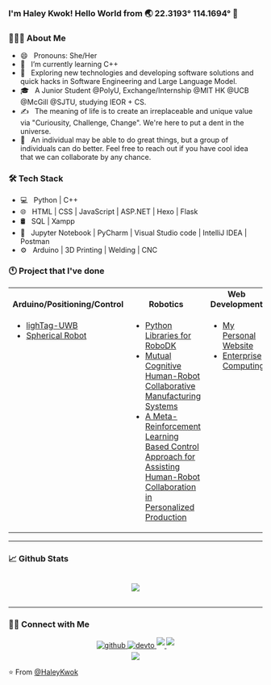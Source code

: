 ### I'm Haley Kwok! Hello World from 🌏 22.3193° 114.1694° 👋

<!-- <div align="center">
<img src="https://rishavanand.github.io/static/images/greetings.gif" align="center" style="width: 100%" />
</div>   -->

<!-- <p align="center"> :octocat: <b><a href="https://haleykwok.github.io">Website</a> / <a href="https://www.brennanbrown.ca/resume.pdf">Resume</a> / <a href="https://www.brennanbrown.ca/project">Projects</a></b> :octocat: </p> -->

<!--
**HaleyKwok/HaleyKwok** is a ✨ _special_ ✨ repository because its `README.md` (this file) appears on your GitHub profile.

Here are some ideas to get you started:

- 🔭 I’m currently working on ...
- 🌱 I’m currently learning ...
- 👯 I’m looking to collaborate on ...
- 🤔 I’m looking for help with ...
- 💬 Ask me about ...
- 📫 How to reach me: ...
- 😄 Pronouns: ...
- ⚡ Fun fact: ...
- 🌱 &nbsp; Enthusiast for cognitive formation in Human and Machines.
- ☕ &nbsp; I believe, a perfect cup of coffee can be the ultimate solution for any stress.
-->
  
### 👩🏻‍💻 About Me

- 😄 &nbsp; Pronouns: She/Her
- 🔭 &nbsp; I’m currently learning C++ 
- 🤔 &nbsp; Exploring new technologies and developing software solutions and quick hacks in Software Engineering and Large Language Model.
- 🎓 &nbsp; A Junior Student @PolyU, Exchange/Internship @MIT HK @UCB @McGill @SJTU, studying IEOR + CS.
- ✍️ &nbsp; The meaning of life is to create an irreplaceable and unique value via "Curiousity, Challenge, Change". We're here to put a dent in the universe.
- 💼 &nbsp; An individual may be able to do great things, but a group of individuals can do better. Feel free to reach out if you have cool idea that we can collaborate by any chance. 


###  🛠 Tech Stack

- 💻 &nbsp; Python | C++  
- 🌐 &nbsp; HTML | CSS | JavaScript | ASP.NET | Hexo | Flask
- 🛢 &nbsp; SQL | Xampp 
- 🔧 &nbsp; Jupyter Notebook | PyCharm | Visual Studio code | IntelliJ IDEA | Postman
- ⚙️ &nbsp; Arduino | 3D Printing | Welding | CNC


### 🕚 Project that I've done

<div align="center">
  <b></b>
</div>
<table align="center">
  <tbody>
    <tr align="center" valign="bottom">
      <td>
        <b>Arduino/Positioning/Control</b>
      </td>
<!--        -->
      <td>
        <b>Robotics</b>
      </td>
      <!--        -->
      <td>
        <b>Web Development</b>
      </td>
<!--        -->      
      <td>
        <b>Database</b>
      </td>
  <!--        -->    
      <td>
        <b>Machine Learning</b>
      </td>
  <!--        -->    
    </tr>
    <tr valign="top">
  <!--        -->    
      <td>
        <ul>
            <li><a href="https://github.com/HaleyKwok/lighTag-UWB">lighTag-UWB</a></li>
            <li><a href="https://github.com/HaleyKwok/Spherical_Robot">Spherical Robot</a></li>
      </ul>
      </td>
    <!--        -->  
      <td>
        <ul>
          <li><a href="https://github.com/HaleyKwok/Python_Libraries_for_RoboDK">Python Libraries for RoboDK</a></li>
          <li><a href="https://www.hkictawards.hk/award_en.php?year=2022&aid=8">Mutual Cognitive Human-Robot Collaborative Manufacturing Systems</a</li>
          <li><a href="http://ca.hkie.org.hk/en_it_events_inside_Upcoming.aspx?EventID=617&TypeName=Events%20/%20Activities">A Meta-Reinforcement Learning Based Control Approach for Assisting Human-Robot Collaboration in Personalized Production</a></li>
        </ul>
      </td>
 <!--        -->       
      <td>
        <ul>
          <li><a href="https://hinchi-kwok.com">My Personal Website</a></li>
          <li><a href="https://github.com/HaleyKwok/ISE2001_Enterprise_Computing">Enterprise Computing</a></li>
        </ul>
      </td>
<!--         <ul>
          <li><b>Management System</b></li>
        </ul> -->
       <td>
        <ul>
          <li><a href="https://github.com/HaleyKwok/Library_Management_System_Project">Library Management System Project</a></li>
          <li><a href="https://github.com/HaleyKwok/ISE2001_Enterprise_Computing">Enterprise Computing</a></li>
        </ul>
       </td>     
<!--       
        </ul>
        </ul>
          <li><b>Python Exercise</b></li> -->
       <td>
        <ul>
          <li><a href="https://github.com/HaleyKwok/Python_Libraries_for_Data_Analytics/tree/main/Bengaluru_House_Price_Project">Bengaluru House Price Project</a></li>
          <li><a href = "https://github.com/HaleyKwok/Python_Libraries_for_ML">Python Libraries for ML</a></li>
          <li><a href = "https://github.com/HaleyKwok/Python_Libraries_for_Data_Analytics">Python Libraries for Data Analytics</a></li>
          <li><a href= "https://github.com/HaleyKwok/The_Patchwork_Quilt_of_Python">The Patchwork Quilt of Python</a></li>
          <li><a href= "https://github.com/HaleyKwok/Python_Practice">Python Practice</a></li>
        </ul>
      </td>
 <!--        -->     
    </tr>
  </tbody>
</table>


---

### 📈 Github Stats  

<!-- <div align="center"><img align="center" src="https://github-readme-stats-git-masterrstaa-rickstaa.vercel.app/api?username=haleykwok&&show_icons=true&theme=dark" alt="HaleyKwok's Github Stats" align="center" /> -->
  
<!-- <div align="center"><img align="center" src="https://github-readme-stats-git-masterrstaa-rickstaa.vercel.app/api?username=haleykwok&include_all_commits=true&count_private=true&show_icons=true&line_height=20&title_color=7A7ADB&icon_color=2234AE&text_color=D3D3D3&bg_color=0,000000,130F40" alt="HaleyKwok's Github Stats" align="center" /> -->
</div>  
<br/>
<div align="center"><img src="https://github-readme-stats-git-masterrstaa-rickstaa.vercel.app/api/top-langs/?username=haleykwok&layout=compact&exclude_repo=sumy7.github.io&title_color=ffffff&icon_color=bb2acf&text_color=daf7dc&bg_color=151515" align="center" />
</div>  
<br/>  


<!-- [![Readme Card](https://github-readme-stats.vercel.app/api?username=haleykwok&show_icons=true&title_color=ffffff&icon_color=bb2acf&text_color=daf7dc&bg_color=151515)](https://github.com/anuraghazra/github-readme-stats)

[![Top Langs](https://github-readme-stats.vercel.app/api/top-langs/?username=haleykwok&layout=compact&exclude_repo=sumy7.github.io&title_color=ffffff&icon_color=bb2acf&text_color=daf7dc&bg_color=151515)](https://github.com/anuraghazra/github-readme-stats)
 -->

---

### 🤝🏻 Connect with Me 

<p align="center">
<!-- &nbsp; <a href="https://twitter.com/_souvik_guria" target="_blank" rel="noopener noreferrer"><img src="https://img.icons8.com/plasticine/100/000000/twitter.png" width="50" /></a>   -->
<!-- &nbsp; <a href="https://www.instagram.com/haleyk.11/" target="_blank" rel="noopener noreferrer"><img src="https://img.icons8.com/plasticine/100/000000/instagram-new.png" width="50" /></a>  
&nbsp; <a href="https://www.linkedin.com/in/haley-kwok-4076a8254/" target="_blank" rel="noopener noreferrer"><img src="https://img.icons8.com/plasticine/100/000000/linkedin.png" width="50" /></a>
&nbsp; <a href="mailto:kwokhinchi@gmail.com" target="_blank" rel="noopener noreferrer"><img src="https://img.icons8.com/plasticine/100/000000/gmail.png"  width="50" /></a>
</p>
 -->

<div align="center">
<a href="https://github.com/haleykwok" target="_blank">
<img src="https://img.shields.io/badge/github-%2324292e.svg?&style=for-the-badge&logo=github&logoColor=white" alt=github style="margin-bottom: 5px;" />
</a>
  
<a href="https://dev.to/haleykwok" target="_blank">
<img src="https://img.shields.io/badge/dev.to-%2308090A.svg?&style=for-the-badge&logo=dev.to&logoColor=white" alt=devto style="margin-bottom: 5px;" />
</a>
  
<a href="https://www.linkedin.com/in/haley-kwok-4076a8254/" target="_blank">
<img src="https://img.shields.io/badge/linkedin-%231E77B5.svg?&style=for-the-badge&logo=linkedin&logoColor=white alt=linkedin" style="margin-bottom: 5px;" />
</a>

<a href="https://www.instagram.com/haley.khc/" target="_blank">
<img src="https://img.shields.io/badge/instagram-%23000000.svg?&style=for-the-badge&logo=instagram&logoColor=white alt=instagram" style="margin-bottom: 5px;" />
</a>  

</div>  

<div align="center">
<a href="https://www.buymeacoffee.com/kwokhinchi" target="_blank" style="display: inline-block;">
<img src="https://img.shields.io/badge/-Buy%20Me%20A%20Coffee-FF813F?style=flat&logo=buy-me-a-coffee&logoColor=ffffff&link=https://www.buymeacoffee.com/kwokhinchi" align="center"/>
</a>
</div>


<!--   
[![Buy Me A Coffee](https://img.shields.io/badge/-Buy%20Me%20A%20Coffee-FF813F?style=flat&logo=buy-me-a-coffee&logoColor=ffffff&link=https://www.buymeacoffee.com/kwokhinchi)](https://www.buymeacoffee.com/kwokhinchi) -->

:star: From [@HaleyKwok](https://github.com/haleykwok)
